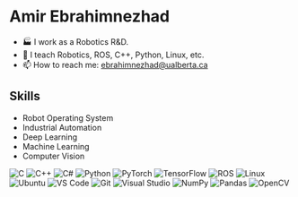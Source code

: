 # Amir Ebrahimnezhad

<!--
**amir-ebram/amir-ebram** is a ✨ _special_ ✨ repository because its `README.md` (this file) appears on your GitHub profile.
-->

- 🏭 I work as a Robotics R&D.
- 🌱 I teach Robotics, ROS, C++, Python, Linux, etc. 
- 📫 How to reach me: ebrahimnezhad@ualberta.ca


## Skills

- Robot Operating System
- Industrial Automation
- Deep Learning
- Machine Learning
- Computer Vision

![C](https://img.shields.io/badge/-C-05122A?style=flat&logo=C&color=353535) ![C++](https://img.shields.io/badge/-C++-05122A?style=flat&logo=C%2B%2B&color=353535) ![C#](https://img.shields.io/badge/-C%23-05122A?style=flat&logo=C%20Sharp&color=353535) ![Python](https://img.shields.io/badge/-Python-05122A?style=flat&logo=Python&color=353535) ![PyTorch](https://img.shields.io/badge/-PyTorch-05122A?style=flat&logo=PyTorch&color=353535) ![TensorFlow](https://img.shields.io/badge/-TensorFlow-05122A?style=flat&logo=TensorFlow&color=353535) ![ROS](https://img.shields.io/badge/-ROS-05122A?style=flat&logo=ROS&color=353535) ![Linux](https://img.shields.io/badge/-Linux-05122A?style=flat&logo=Linux&color=353535) ![Ubuntu](https://img.shields.io/badge/-Ubuntu-05122A?style=flat&logo=Ubuntu&color=353535) ![VS Code](https://img.shields.io/badge/-VS%20Code-05122A?style=flat&logo=Visual-Studio-Code&color=353535) ![Git](https://img.shields.io/badge/-Git-05122A?style=flat&logo=Git&color=353535) ![Visual Studio](https://img.shields.io/badge/-Visual%20Studio-05122A?style=flat&logo=Visual-Studio&color=353535) ![NumPy](https://img.shields.io/badge/-NumPy-05122A?style=flat&logo=NumPy&color=353535) ![Pandas](https://img.shields.io/badge/-Pandas-05122A?style=flat&logo=Pandas&color=353535) ![OpenCV](https://img.shields.io/badge/-OpenCV-05122A?style=flat&logo=OpenCV&color=353535)

